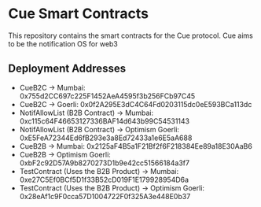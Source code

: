 # Cue Smart Contracts

This repository contains the smart contracts for the Cue protocol.
Cue aims to be the notification OS for web3

## Deployment Addresses

- CueB2C -> Mumbai: 0x755d2CC697c225F1452AeA4595f3b256FCb97C45
- CueB2C -> Goerli: 0x0f2A295E3dC4C64Fd0203115dc0eE593BCa113dc
- NotifAllowList (B2B Contract) -> Mumbai: 0xc115c64F46653127336BAF14d643b99C54531143
- NotifAllowList (B2B Contract) -> Optimism Goerli: 0xE5FeA72344Ed6fB293e3a8Ed72433a1e6E5aA688
- CueB2B -> Mumbai: 0x2125aF4B5a1F21Bf2f6F218384Ee89a18E30AaB6
- CueB2B -> Optimism Goerli: 0xbF2c92D57A9b8270273D1b9e42cc51566184a3f7
- TestContract (Uses the B2B Product) -> Mumbai: 0xe27C5Ef0BCf5D1f33B52cD019F1E179928954D6a
- TestContract (Uses the B2B Product) -> Optimism Goerli: 0x28eAf1c9F0cca57D1004722F0f325A3e448E0b37
